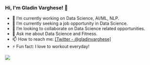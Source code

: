 ### Hi, I'm Gladin Varghese! 👋

- 🔭 I’m currently working on Data Science, AI/ML, NLP.
- 🌱 I’m currently seeking a job opportunity in Data Science.
- 👯 I’m looking to collaborate on Data Science related opportunities.
- 💬 Ask me about Data Science and Fitness.
- 📫 How to reach me: [\[Twitter - @gladinvarghese\]](https://twitter.com/gladinvarghese)
- ⚡ Fun fact: I love to workout everyday!


<img src="https://github-readme-stats-sigma-five.vercel.app/api?username=gladinv&&show_icons=true&title_color=ffffff&icon_color=bb2acf&text_color=daf7dc&bg_color=151515">

